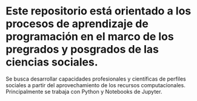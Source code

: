 # Este repositorio está orientado a los procesos de aprendizaje de programación en el marco de los pregrados y posgrados de las ciencias sociales.
Se busca desarrollar capacidades profesionales y científicas de perfiles sociales a partir del aprovechamiento de los recursos computacionales. Principalmente se trabaja con Python y Notebooks de Jupyter.
